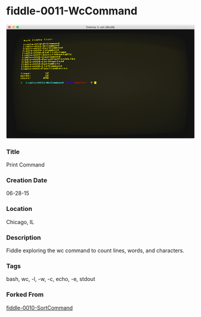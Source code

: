 fiddle-0011-WcCommand
======

![Screenshot](screenshot.png)


### Title

Print Command


### Creation Date

06-28-15


### Location

Chicago, IL


### Description

Fiddle exploring the wc command to count lines, words, and characters.


### Tags

bash, wc, -l, -w, -c, echo, -e, stdout


### Forked From

[fiddle-0010-SortCommand](../fiddle-0010-SortCommand)
